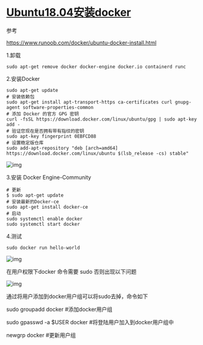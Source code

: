 # [Ubuntu18.04安装docker](https://www.cnblogs.com/wt7018/p/11880666.html)

参考

https://www.runoob.com/docker/ubuntu-docker-install.html

1.卸载

```
sudo apt-get remove docker docker-engine docker.io containerd runc
```

2.安装Docker

```
sudo apt-get update
# 安装依赖包
sudo apt-get install apt-transport-https ca-certificates curl gnupg-agent software-properties-common
# 添加 Docker 的官方 GPG 密钥
curl -fsSL https://download.docker.com/linux/ubuntu/gpg | sudo apt-key add -
# 验证您现在是否拥有带有指纹的密钥
sudo apt-key fingerprint 0EBFCD88
# 设置稳定版仓库
sudo add-apt-repository "deb [arch=amd64] https://download.docker.com/linux/ubuntu $(lsb_release -cs) stable"
```

![img](https://img2018.cnblogs.com/i-beta/1661179/201911/1661179-20191118102714835-1684256926.png)

3.安装 Docker Engine-Community

```
# 更新
$ sudo apt-get update
# 安装最新的Docker-ce 
sudo apt-get install docker-ce
# 启动
sudo systemctl enable docker
sudo systemctl start docker
```

4.测试

```
sudo docker run hello-world
```

![img](https://img2018.cnblogs.com/i-beta/1661179/201911/1661179-20191118102729705-1522389123.png)

 

在用户权限下docker 命令需要 sudo 否则出现以下问题

![img](https://img-blog.csdnimg.cn/20200227175406444.png)

通过将用户添加到docker用户组可以将sudo去掉，命令如下

sudo groupadd docker #添加docker用户组

sudo gpasswd -a $USER docker #将登陆用户加入到docker用户组中

newgrp docker #更新用户组